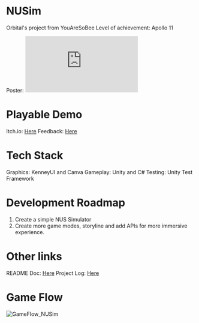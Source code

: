 # NUSim

Orbital's project from YouAreSoBee
Level of achievement: Apollo 11

Poster: ![Milestone2.pdf](https://github.com/user-attachments/files/16093144/Milestone2.pdf)


# Playable Demo

Itch.io: [Here](https://mowouu.itch.io/nusim)
Feedback: [Here](https://forms.gle/aj6REcJNQTYgLEiP7)

# Tech Stack

Graphics: KenneyUI and Canva
Gameplay: Unity and C#
Testing: Unity Test Framework

# Development Roadmap

1. Create a simple NUS Simulator
2. Create more game modes, storyline and add APIs for more immersive experience.

# Other links 

README Doc: [Here](https://docs.google.com/document/d/1pPZIN64h53qqJM-vmE4CtZ3MLE7n2wg7Gk4hLH756V0/edit?usp=sharing)
Project Log: [Here](https://docs.google.com/document/d/1y_n4a4MxGRkk70UEADbDPU0koceWhVI9KiC63btp_ZA/edit?usp=sharing)

# Game Flow

![GameFlow_NUSim](https://github.com/vrisdng/NUSim/assets/109259742/48bb0e98-db6c-4443-95e5-1e3d2b8d30e5)


